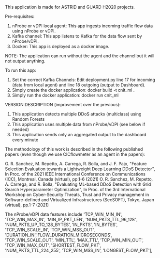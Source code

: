This application is made for ASTRID and GUARD H2020 projects.

Pre-requisites:
1) nProbe or vDPI local agent: This app ingests incoming traffic flow data using nProbe or vDPI. 
2) Kafka channel: This app listens to Kafka for the data flow sent by nProbe/vDPI. 
3) Docker: This app is deployed as a docker image.

NOTE: The application can run without the agent and the channel but it will not output anything.

To run this app:
1) Set the correct Kafka Channels: Edit deployment.py line 17 for incoming (data from local agent) and line 18 outgoing (output to Dashboard).
1) Simply create the docker application: docker build -t cnit_ml . 
3) Simply run the docker application: docker run cnit_ml



VERSION DESCRIPTION (improvement over the previous):
1) This application detects multiple DDoS attacks (multiclass) using Random Forests
2) This application uses multiple data from nProbe/vDPI (see below if needed)
3) This application sends only an aggregated output to the dashboard every minute


The methodology of this work is described in the following published papers (even though we use CICflowmeter as an agent in the papers):

O. R. Sanchez, M. Repetto, A. Carrega, R. Bolla, and J. F. Pajo, "Feature Selection Evaluation towards a Lightweight Deep Learning DDoS Detector", In Proc. of the 2021 IEEE International Conference on Communications (ICC), Montreal, Canada (virtual), pp.1-6 (2021)
O. R. Sanchez, M. Repetto, A. Carrega, and R. Bolla, "Evaluating ML-based DDoS Detection with Grid Search Hyperparameter Optimization", In Proc. of the 3rd International Workshop on Cyber-Security Threats, Trust and Privacy management in Software-defined and Virtualized Infrastructures (SecSOFT), Tokyo, Japan (virtual), pp.1-7 (2021)


The nProbe/vDPI data features include 'TCP_WIN_MIN_IN', 'TCP_WIN_MAX_IN', 'MIN_IP_PKT_LEN', 'NUM_PKTS_TTL_96_128', 'NUM_PKTS_UP_TO_128_BYTES', 'IN_PKTS', 'IN_BYTES', 'TCP_WIN_SCALE_IN', 'TCP_WIN_MSS_OUT', 'DURATION_IN','FLOW_DURATION_MICROSECONDS', 'TCP_WIN_SCALE_OUT', 'MIN_TTL', 'MAX_TTL', 'TCP_WIN_MIN_OUT', 'TCP_WIN_MAX_OUT', 'SHORTEST_FLOW_PKT', 'NUM_PKTS_TTL_224_255', 'TCP_WIN_MSS_IN', 'LONGEST_FLOW_PKT'],